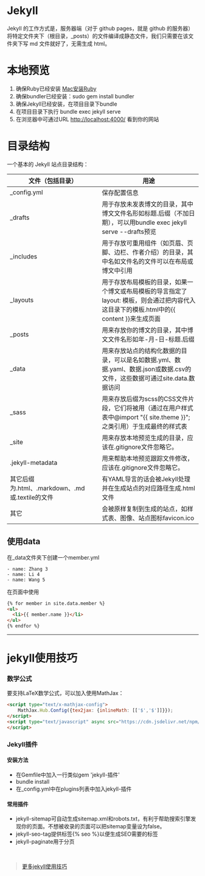 # Jekyll

Jekyll 的工作方式是，服务器端（对于 github pages，就是 github 的服务器）将特定文件夹下（根目录，_posts）的文件编译成静态文件，我们只需要在该文件夹下写 md 文件就好了，无需生成 html。

# 本地预览

1. 确保Ruby已经安装 [Mac安装Ruby](https://developer.aliyun.com/article/459167)
2. 确保bundler已经安装：sudo gem install bundler
3. 确保Jekyll已经安装，在项目目录下bundle
4. 在项目目录下执行 bundle exec jekyll serve
5. 在浏览器中可通过URL [http://localhost:4000/](http://localhost:4000/) 看到你的网站


# 目录结构
一个基本的 Jekyll 站点目录结构：

|  文件（包括目录）   | 用途   |
|  ----  | ----  |
| _config.yml  | 保存配置信息 |
| _drafts  | 用于存放未发表博文的目录，其中博文文件名形如标题.后缀（不加日期），可以用bundle exec jekyll serve --drafts预览 |
| _includes | 用于存放可重用组件（如页眉、页脚、边栏、作者介绍）的目录，其中名如文件名的文件可以在布局或博文中引用 |
| _layouts | 用于存放布局模板的目录，如果一个博文或布局模板的导言指定了layout: 模板，则会通过把内容代入这目录下的模板.html中的{{ content }}来生成页面 | 
| _posts | 用来存放你的博文的目录，其中博文文件名形如年-月-日-标题.后缀 | 
| _data | 用来存放站点的结构化数据的目录，可以是名如数据.yml、数据.yaml、数据.json或数据.csv的文件，这些数据可通过site.data.数据访问 | 
| _sass | 用来存放后缀为scss的CSS文件片段，它们将被用（通过在用户样式表中@import "{{ site.theme }}";之类引用）于生成最终的样式表 | 
| _site | 用来存放本地预览生成的目录，应该在.gitignore文件忽略它。 | 
| .jekyll-metadata | 用来帮助本地预览跟踪文件修改，应该在.gitignore文件忽略它。 | 
| 其它后缀为.html、.markdown、.md或.textile的文件 | 有YAML导言的话会被Jekyll处理并在生成站点的对应路径生成.html文件 | 	
| 其它 |	会被原样复制到生成的站点，如样式表、图像、站点图标favicon.ico |

## 使用data
在_data文件夹下创建一个member.yml
```
- name: Zhang 3
- name: Li 4
- name: Wang 5
```
在页面中使用
```html
{% for member in site.data.member %}
<ul>
  <li>{{ member.name }}</li>
</ul>
{% endfor %}
```




- - -
# jekyll使用技巧

### 数学公式

要支持LaTeX数学公式，可以加入使用MathJax：
```html
<script type="text/x-mathjax-config">
    MathJax.Hub.Config({tex2jax: {inlineMath: [['$','$']]}});
</script>
<script type="text/javascript" async src="https://cdn.jsdelivr.net/npm/mathjax@2.7.2/MathJax.js?config=TeX-MML-AM_CHTML">
</script>
```

### Jekyll插件

#### 安装方法

- 在Gemfile中加入一行类似gem 'jekyll-插件'
- bundle install
- 在_config.yml中在plugins列表中加入jekyll-插件

#### 常用插件

* jekyll-sitemap可自动生成sitemap.xml和robots.txt，有利于帮助搜索引擎发现你的页面。不想被收录的页面可以把sitemap变量设为false。
* jekyll-seo-tag提供标签{% seo %}以便生成SEO需要的标签
* jekyll-paginate用于分页
  
</br>

> [更多jekyll使用技巧](https://crispgm.com/page/48-tips-for-jekyll-you-should-know.html)